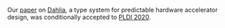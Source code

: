 Our [paper][] on [Dahlia][], a type system for predictable hardware accelerator design, was conditionally accepted to [PLDI 2020][pldi].

[paper]: https://rachit.pl/files/pubs/dahlia.pdf
[dahlia]: https://capra.cs.cornell.edu/dahlia/
[pldi]: https://pldi20.sigplan.org/
